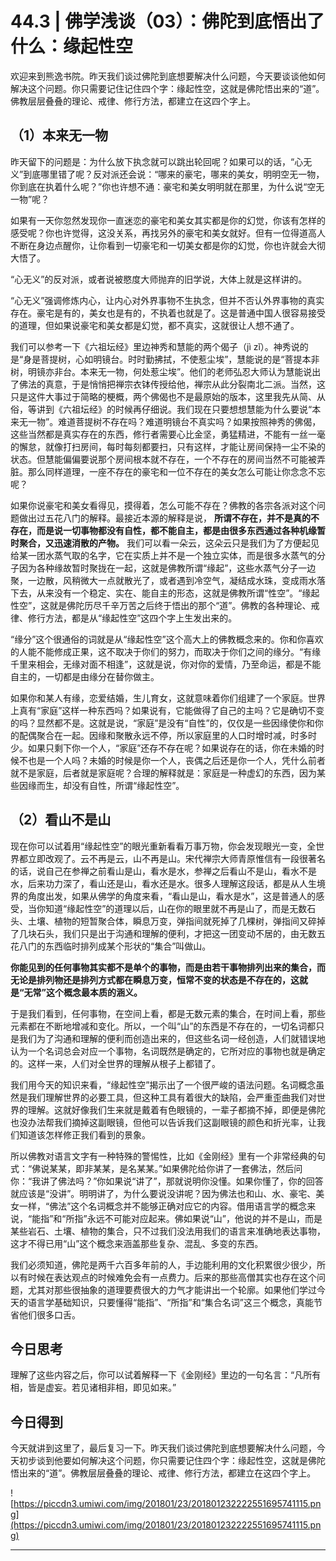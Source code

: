 # 44.3 | 佛学浅谈（03）：佛陀到底悟出了什么：缘起性空

欢迎来到熊逸书院。昨天我们谈过佛陀到底想要解决什么问题，今天要谈谈他如何解决这个问题。你只需要记住记住四个字：缘起性空，这就是佛陀悟出来的“道”。佛教层层叠叠的理论、戒律、修行方法，都建立在这四个字上。

## （1）本来无一物

昨天留下的问题是：为什么放下执念就可以跳出轮回呢？如果可以的话，“心无义”到底哪里错了呢？反对派还会说：“哪来的豪宅，哪来的美女，明明空无一物，你到底在执着什么呢？”你也许想不通：豪宅和美女明明就在那里，为什么说“空无一物”呢？

如果有一天你忽然发现你一直迷恋的豪宅和美女其实都是你的幻觉，你该有怎样的感受呢？你也许觉得，这没关系，再找另外的豪宅和美女就好。但有一位得道高人不断在身边点醒你，让你看到一切豪宅和一切美女都是你的幻觉，你也许就会大彻大悟了。

“心无义”的反对派，或者说被愍度大师抛弃的旧学说，大体上就是这样讲的。

“心无义”强调修炼内心，让内心对外界事物不生执念，但并不否认外界事物的真实存在。豪宅是有的，美女也是有的，不执着也就是了。这是普通中国人很容易接受的道理，但如果说豪宅和美女都是幻觉，都不真实，这就很让人想不通了。

我们可以参考一下《六祖坛经》里边神秀和慧能的两个偈子（jì zǐ）。神秀说的是“身是菩提树，心如明镜台。时时勤拂拭，不使惹尘埃”，慧能说的是“菩提本非树，明镜亦非台。本来无一物，何处惹尘埃”。他们的老师弘忍大师认为慧能说出了佛法的真意，于是悄悄把禅宗衣钵传授给他，禅宗从此分裂南北二派。当然，这只是这件大事过于简略的梗概，两个佛偈也不是最原始的版本，这里我先从简、从俗，等讲到《六祖坛经》的时候再仔细说。我们现在只要想想慧能为什么要说“本来无一物”。难道菩提树不存在吗？难道明镜台不真实吗？如果按照神秀的佛偈，这些当然都是真实存在的东西，修行者需要心比金坚，勇猛精进，不能有一丝一毫的懈怠，就像打扫房间，每时每刻都要扫，只有这样，才能让房间保持一尘不染的状态。但慧能偏偏要说那个房间根本就不存在，一个不存在的房间当然不可能被弄脏。那么同样道理，一座不存在的豪宅和一位不存在的美女怎么可能让你念念不忘呢？

如果你说豪宅和美女看得见，摸得着，怎么可能不存在？佛教的各宗各派对这个问题做出过五花八门的解释。最接近本源的解释是说， **所谓不存在，并不是真的不存在，而是说一切事物都没有自性，都不能自主，都是由很多东西通过各种机缘暂时聚合，又迅速消散的产物。** 我们可以看一朵云，这朵云只是我们为了方便起见给某一团水蒸气取的名字，它在实质上并不是一个独立实体，而是很多水蒸气的分子因为各种缘故暂时聚拢在一起，这就是佛教所谓“缘起”，这些水蒸气分子一边聚，一边散，风稍微大一点就散光了，或者遇到冷空气，凝结成水珠，变成雨水落下去，从来没有一个稳定、实在、能自主的形态，这就是佛教所谓“性空”。“缘起性空”，这就是佛陀历尽千辛万苦之后终于悟出的那个“道”。佛教的各种理论、戒律、修行方法，都是从“缘起性空”这四个字上生发出来的。

“缘分”这个很通俗的词就是从“缘起性空”这个高大上的佛教概念来的。你和你喜欢的人能不能修成正果，这不取决于你们的努力，而取决于你们之间的缘分。“有缘千里来相会，无缘对面不相逢”，这就是说，你对你的爱情，乃至命运，都是不能自主的，一切都是由缘分在替你做主。

如果你和某人有缘，恋爱结婚，生儿育女，这就意味着你们组建了一个家庭。世界上真有“家庭”这样一种东西吗？如果说有，它能做得了自己的主吗？它是确切不变的吗？显然都不是。这就是说，“家庭”是没有“自性”的，仅仅是一些因缘使你和你的配偶聚合在一起。因缘和聚散永远不停，所以家庭里的人口时增时减，时多时少。如果只剩下你一个人，“家庭”还存不存在呢？如果说存在的话，你在未婚的时候不也是一个人吗？未婚的时候是你一个人，丧偶之后还是你一个人，凭什么前者就不是家庭，后者就是家庭呢？合理的解释就是：家庭是一种虚幻的东西，因为某些因缘而生，却没有自性，所谓“缘起性空”。

## （2）看山不是山

现在你可以试着用“缘起性空”的眼光重新看看万事万物，你会发现眼光一变，全世界都立即改观了。云不再是云，山不再是山。宋代禅宗大师青原惟信有一段很著名的话，说自己在参禅之前看山是山，看水是水，参禅之后看山不是山，看水不是水，后来功力深了，看山还是山，看水还是水。很多人理解这段话，都是从人生境界的角度出发，如果从佛学的角度来看，“看山是山，看水是水”，这是普通人的感受，当你知道“缘起性空”的道理以后，山在你的眼里就不再是山了，而是无数石头、土壤、植物的短暂聚合体，瞬息万变，弹指间就死掉了几棵树，弹指间又碎掉了几块石头，我们只是出于沟通和理解的便利，才把这一团变动不居的，由无数五花八门的东西临时排列成某个形状的“集合”叫做山。

 **你能见到的任何事物其实都不是单个的事物，而是由若干事物排列出来的集合，而无论是排列物还是排列方式都在瞬息万变，恒常不变的状态是不存在的，这就是“无常”这个概念最本质的涵义。**

于是我们看到，任何事物，在空间上看，都是无数元素的集合，在时间上看，那些元素都在不断地增减和变化。所以，一个叫“山”的东西是不存在的，一切名词都只是我们为了沟通和理解的便利而创造出来的，但这些名词一经创造，人们就错误地认为一个名词总会对应一个事物，名词既然是确定的，它所对应的事物也就是确定的。这样一来，人们对全世界的理解从根子上都错了。

我们用今天的知识来看，“缘起性空”揭示出了一个很严峻的语法问题。名词概念虽然是我们理解世界的必要工具，但这种工具有着很大的缺陷，会严重歪曲我们对世界的理解。这就好像我们生来就是戴着有色眼镜的，一辈子都摘不掉，即便是佛陀也没办法帮我们摘掉这副眼镜，但他可以告诉我们这副眼镜的颜色和折光率，让我们知道该怎样修正我们看到的景象。

所以佛教对语言文字有一种特殊的警惕性，比如《金刚经》里有一个非常经典的句式：“佛说某某，即非某某，是名某某。”如果佛陀给你讲了一套佛法，然后问你：“我讲了佛法吗？”你如果说“讲了”，那就说明你没懂。如果你懂了，你的回答就应该是“没讲”。明明讲了，为什么要说没讲呢？因为佛法也和山、水、豪宅、美女一样，“佛法”这个名词概念并不能够正确对应它的内容。借用语言学的概念来说，“能指”和“所指”永远不可能对应起来。佛如果说“山”，他说的并不是山，而是某些岩石、土壤、植物的集合，只不过我们没法用我们的语言来准确地表达事物，这才不得已用“山”这个概念来涵盖那些复杂、混乱、多变的东西。

我们必须知道，佛陀是两千六百多年前的人，手边能利用的文化积累很少很少，所以有时候在表达观点的时候难免会有一点费力。后来的那些高僧其实也存在这个问题，尤其对那些很抽象的道理要费很大的力气才能讲出一个轮廓。如果他们学过今天的语言学基础知识，只要懂得“能指”、“所指”和“集合名词”这三个概念，真能节省他们很多口舌。

## 今日思考

理解了这些内容之后，你可以试着解释一下《金刚经》里边的一句名言：“凡所有相，皆是虚妄。若见诸相非相，即见如来。”

## 今日得到

今天就讲到这里了，最后复习一下。昨天我们谈过佛陀到底想要解决什么问题，今天初步谈到他要如何解决这个问题，你只需要记住四个字：缘起性空，这就是佛陀悟出来的“道”。佛教层层叠叠的理论、戒律、修行方法，都建立在这四个字上。

![https://piccdn3.umiwi.com/img/201801/23/201801232222551695741115.png](https://piccdn3.umiwi.com/img/201801/23/201801232222551695741115.png)

---

